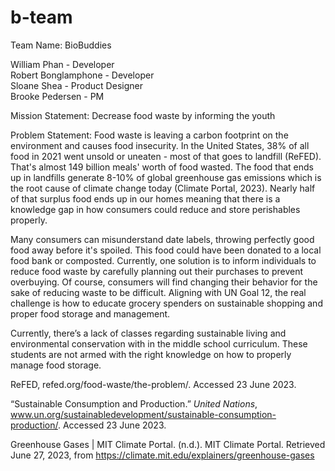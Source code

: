 # b-team
Team Name: BioBuddies

William Phan - Developer <br>
Robert Bonglamphone - Developer <br>
Sloane Shea - Product Designer <br>
Brooke Pedersen - PM <br>

Mission Statement: Decrease food waste by informing the youth

Problem Statement: Food waste is leaving a carbon footprint on the environment and causes food insecurity. In the United States, 38% of all food in 2021 went unsold or uneaten - most of that goes to landfill (ReFED). That's almost 149 billion meals' worth of food wasted. The food that ends up in landfills generate 8-10% of global greenhouse gas emissions which is the root cause of climate change today (Climate Portal, 2023). Nearly half of that surplus food ends up in our homes meaning that there is a knowledge gap in how consumers could reduce and store perishables properly.

Many consumers can misunderstand date labels, throwing perfectly good food away before it's spoiled. This food could have been donated to a local food bank or composted. Currently, one solution is to inform individuals to reduce food waste by carefully planning out their purchases to prevent overbuying. Of course, consumers will find changing their behavior for the sake of  reducing waste to be difficult. Aligning with UN Goal 12, the real challenge is how to educate grocery spenders on sustainable shopping and proper food storage and management. 

Currently, there’s a lack of classes regarding sustainable living and  environmental conservation with in the middle school curriculum. These students are not armed with the right knowledge on how to properly manage food storage.

ReFED, refed.org/food-waste/the-problem/. Accessed 23 June 2023.

“Sustainable Consumption and Production.” _United Nations_,      www.un.org/sustainabledevelopment/sustainable-consumption-production/. Accessed 23 June 2023.

Greenhouse Gases | MIT Climate Portal. (n.d.). MIT Climate Portal. Retrieved June 27, 2023, from https://climate.mit.edu/explainers/greenhouse-gases

